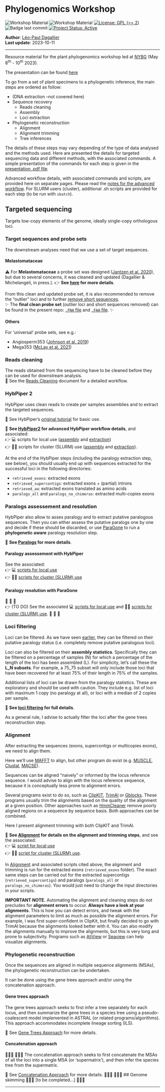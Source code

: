 
<!-- README.md is generated from README.Rmd. Please edit that file -->

# Phylogenomics Workshop

<!-- badges: start -->

![Workshop
Material](https://img.shields.io/badge/status-under_construction-orange)
![Workshop
Material](https://img.shields.io/badge/Workshop-Material-brightgreen)
[![License: GPL (\>=
2)](https://img.shields.io/badge/License-GPL%20%28%3E%3D%202%29-blue.svg)](https://choosealicense.com/licenses/gpl-2.0/)
![Badge last
commit](https://img.shields.io/github/last-commit/LPDagallier/Phylogenomics_Workshop)
[![Project Status:
Active](https://www.repostatus.org/badges/latest/active.svg)](https://www.repostatus.org/#active)
<!-- badges: end -->

**Author**: [Léo-Paul
Dagallier](https://orcid.org/0000-0002-3270-1544)  
**Last update**: 2023-10-11

------------------------------------------------------------------------

Resource material for the plant phylogenomics workshop led at
[NYBG](https://www.nybg.org/science-project/a-phylogenomics-approach-to-resolving-one-of-the-worlds-most-diverse-tropical-angiosperm-radiations-melastomataceae/)
(May 8<sup>th</sup> - 10<sup>th</sup> 2023).

The presentation can be found
[here](./Plant_Phylogenomics_Workshop_001.pdf)

To go from a set of plant specimens to a phylogenetic inference, the
main steps are ordered as follow:

- (DNA extraction –not covered here)
- Sequence recovery
  - Reads cleaning  
  - Assembly  
  - Loci extraction  
- Phylogenetic reconstruction
  - Alignment  
  - Alignment trimming  
  - Tree inferences

The details of these steps may vary depending of the type of data
analysed and the methods used. Here are presented the details for
targeted sequencing data and different methods, with the associated
commands. A simple presentation of the commands for each step is given
in the [presentation .pdf file](./Plant_Phylogenomics_Workshop_001.pdf).

Advanced workflow details, with associated commands and scripts, are
provided here on separate pages. Please read the [notes for the advanced
workflow](Notes_for_advanced_wf.md). For SLURM users (cluster),
additional .sh scripts are provided for each step (to be run with
`sbatch`).

## Targeted sequencing

Targets low-copy elements of the genome, ideally single-copy orthologous
loci.

### Target sequences and probe sets

The downstream analyses need that we use a set of target sequences.

#### Melastomataceae

⚠️ For **Melastomataceae** a probe set was designed ([Jantzen et
al. 2020](https://bsapubs.onlinelibrary.wiley.com/doi/abs/10.1002/aps3.11345)),
but due to several concerns, it was cleaned and updated (Dagallier &
Michelangeli, in press.). 👉 **See
[here](https://github.com/LPDagallier/Clean_Melasto_probe_set) for more
details**.

From this clean and updated probe set, it is also recommended to remove
the “outlier” loci and to further [remove short
sequences]((https://github.com/mossmatters/HybPiper/wiki/Troubleshooting,-common-issues,-and-recommendations#14-fixing-and-filtering-your-target-file)).  
✨ The **final clean probe set** (outlier loci and short sequences
removed) can be found in the present repo: [`.FNA`
file](PHYLOGENY_RECONSTRUCTION/PROBE_SET_CLEAN_v5.FNA) and [`.FAA`
file](PHYLOGENY_RECONSTRUCTION/PROBE_SET_CLEAN_v5_prot.FAA). ✨

#### Others

For ‘universal’ probe sets, see e.g.:  
- Angiosperm353 ([Johnson et
al. 2019](https://doi.org/10.1093/sysbio/syy086))  
- Mega353 ([McLay et
al. 2021](https://github.com/chrisjackson-pellicle/NewTargets))

### Reads cleaning

The reads obtained from the sequencing have to be cleaned before they
can be used for downstream analysis.  
🔎 See the [Reads Cleaning](Reads_cleaning.md) document for a detailed
workflow.

### HybPiper 2

HybPiper uses clean reads to create per samples assemblies and to
extract the targeted sequences.

🔎 See HybPiper’s [original
tutorial](https://github.com/mossmatters/HybPiper/wiki/Tutorial) for
basic use.

🔎 **See [HybPiper2](HybPiper2.md) for advanced HybPiper workflow
details**, and associated:  
👉 💻 scripts for local use
([assembly](PHYLOGENY_RECONSTRUCTION/SCRIPTS_local/hybpiper2_assemble.sh)
and
[extraction](PHYLOGENY_RECONSTRUCTION/SCRIPTS_local/hybpiper2_extract.sh))  
👉 👩‍💻 scripts for cluster (SLURM) use
([assembly](PHYLOGENY_RECONSTRUCTION/SCRIPTS_cluster/hybpiper2_assemble_TEMPLATE.sh)
and
[extraction](PHYLOGENY_RECONSTRUCTION/SCRIPTS_cluster/hybpiper2_extract_TEMPLATE.sh)).

At the end of the HybPiper steps (including the paralogy extraction
step, see below), you should usually end up with sequences extracted for
the successful loci in the following directories:

- `retrieved_exons`: extracted exons
- `retrieved_supercontigs`: extracted exons + (partial) introns
- `retrieved_aa`: extracted exons translated as amino acids
- `paralogs_all` and `paralogs_no_chimeras`: extracted multi-copies
  exons

### Paralogs assessement and resolution

HybPiper also allow to asses paralogy and to extract putative paralogous
sequences. Then you can either assess the putative paralogs one by one
and decide if these should be discarded, or use
[ParaGone](https://github.com/chrisjackson-pellicle/ParaGone) to run a
**phylogenetic aware** paralogy resolution step.

🔎 **See [Paralogs](Paralogs.md) for more details**.

#### Paralogy assessement with HybPiper

See the associated:  
👉 💻 [scripts for local
use](PHYLOGENY_RECONSTRUCTION/SCRIPTS_local/hybpiper2_paralogs.sh)  
👉 👩‍💻 [scripts for cluster (SLURM)
use](PHYLOGENY_RECONSTRUCTION/SCRIPTS_cluster/hybpiper2_paralogs_TEMPLATE.sh)

#### Paralogy resolution with ParaGone

:construction: :construction: :construction:  
👉 (TO DO) See the associated 💻 [scripts for local use]() and 👩‍💻
[scripts for cluster (SLURM) use](). :construction: :construction:
:construction:

### Loci filtering

Loci can be filtered. As we have seen [earlier](Paralogs.md), they can
be filtered on their putative paralogy status (i.e. completely remove
putative paralogous loci).

Loci can also be filtered on their **assembly statistics**. Specifically
they can be filtered on a percentage of samples (N) for which a
percentage of the length of the loci has been assembled (L). For
simplicity, let’s call these the **L_N subsets**. For example, a 75_75
subset will only include those loci that have been recovered for at
least 75% of their length in 75% of the samples.

Additional lists of loci can be drawn from the paralogy statistics.
These are exploratory and should be used with caution. They include
e.g. list of loci with maximum 1 copy (no paralogy at all), or loci with
a median of 2 copies per sample.

🔎 **See [loci filtering](Loci_filtering.md) for full details**.

As a general rule, I advise to actually filter the loci after the gene
trees reconstruction step.

### Alignment

After extracting the sequences (exons, supercontigs or multicopies
exons), we need to align them.

Here we’ll use
[MAFFT](https://mafft.cbrc.jp/alignment/software/algorithms/algorithms.html)
to align, but other program do exist
(e.g. [MUSCLE](https://drive5.com/muscle5/manual/commands.html),
[Clustal](http://www.clustal.org/),
[MACSE](https://www.agap-ge2pop.org/macse/?menu=releases)).

Sequences can be aligned “naively” or informed by the locus reference
sequence. I would advise to align with the locus reference sequence,
because it is conceptually less prone to alignment errors.

Several programs exist to do so, such as
[ClipKIT](https://jlsteenwyk.com/ClipKIT/index.html),
[TrimAl](http://trimal.cgenomics.org/trimal) or
[Gblocks](https://home.cc.umanitoba.ca/~psgendb/doc/Castresana/Gblocks_documentation.html).
These programs usually trim the alignments based on the quality of the
alignment at a given position. Other approaches such as
[HmmCleaner](https://bioinformaticshome.com/tools/msa/descriptions/HmmCleaner.html)
remove poorly aligned regions on a sequence by sequence basis. Both
approaches can be combined.

Here I present alignment trimming with both ClipKIT and TrimAl.

🔎 **See [Alignment](Alignment.md) for details on the alignment and
trimming steps**, and see the associated:  
👉 💻 [script for local
use](PHYLOGENY_RECONSTRUCTION/SCRIPTS_local/align_w_refs_hybpiper2_exons.sh)  
👉 👩‍💻 [script for cluster (SLURM)
use](PHYLOGENY_RECONSTRUCTION/SCRIPTS_cluster/align_w_refs_hybpiper2_exons_TEMPLATE.sh).

In [Alignment](Alignment.md) and associated scripts cited above, the
alignment and trimming is run for the extracted exons (`retrieved_exons`
folder). The exact same steps can be carried out for the extracted
supercontigs (`retrieved_supercontigs`) and paralogs (`paralogs_all` or
`paralogs_no_chimeras`). You would just need to change the input
directories in your scripts.

**IMPORTANT NOTE.** Automating the alignment and cleaning steps do not
precludes for **alignment errors** to occur. **Always have a look at
your alignments**. This is how you can detect errors, and tweak with the
alignment parameters to limit as much as possible the alignment errors.
For example, I was first super-confident in ClipKit, but finally decided
to go with TrimAl because the alignments looked better with it. You can
also modify the alignments manually to improve the alignments, but this
is very long and prone to subjectivity. Programs such as
[AliView](https://ormbunkar.se/aliview/) or
[Seaview](https://doua.prabi.fr/software/seaview) can help visualize
alignments.

### Phylogenetic reconstruction

Once the sequences are aligned in multiple sequence alignments (MSAs),
the phylogenetic reconstruction can be undertaken.

It can be done using the gene trees approach and/or using the
concatenation approach.

#### Gene trees approach

The gene trees approach seeks to first infer a tree separately for each
locus, and then summarize the gene trees in a species tree using a
pseudo-coalescent model implemented in ASTRAL (or related
programs/algorithms). This approach accommodates incomplete lineage
sorting (ILS).

🔎 See [Gene Trees Approach](Gene_trees_approach.md) for more details.

#### Concatenation approach

🚧🚧🚧 🚧🚧🚧 The concatenation approach seeks to first concatenate the
MSAs of all the loci into a single MSA (or ‘supermatrix’), and then
infer the species tree from the supermatrix.

🔎 See [Concatenation Approach](Concatenation_approach.md) for more
details. 🚧🚧🚧 🚧🚧🚧 \## Genome skimming 🚧🚧🚧 \[to be completed…\]
🚧🚧🚧

------------------------------------------------------------------------
